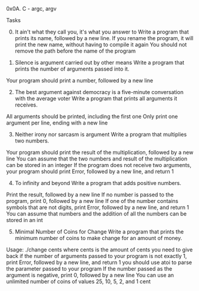 0x0A. C - argc, argv

Tasks

0. It ain't what they call you, it's what you answer to
	Write a program that prints its name, followed by a new line.
	If you rename the program, it will print the new name, without having to compile it again
You should not remove the path before the name of the program


1. Silence is argument carried out by other means
	Write a program that prints the number of arguments passed into it.

Your program should print a number, followed by a new line


2. The best argument against democracy is a five-minute conversation with the average voter
	Write a program that prints all arguments it receives.

All arguments should be printed, including the first one
Only print one argument per line, ending with a new line


3. Neither irony nor sarcasm is argument
	Write a program that multiplies two numbers.

Your program should print the result of the multiplication, followed by a new line
You can assume that the two numbers and result of the multiplication can be stored in an integer
If the program does not receive two arguments, your program should print Error, followed by a new line, and return 1


4. To infinity and beyond
	Write a program that adds positive numbers.

Print the result, followed by a new line
If no number is passed to the program, print 0, followed by a new line
If one of the number contains symbols that are not digits, print Error, followed by a new line, and return 1
You can assume that numbers and the addition of all the numbers can be stored in an int


5. Minimal Number of Coins for Change
	Write a program that prints the minimum number of coins to make change for an amount of money.

Usage: ./change cents
where cents is the amount of cents you need to give back
if the number of arguments passed to your program is not exactly 1, print Error, followed by a new line, and return 1
you should use atoi to parse the parameter passed to your program
If the number passed as the argument is negative, print 0, followed by a new line
You can use an unlimited number of coins of values 25, 10, 5, 2, and 1 cent
